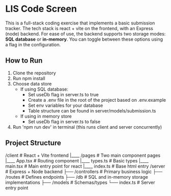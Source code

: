 # LIS Code Screen

This is a full-stack coding exercise that implements a basic submission tracker. The tech stack is react + vite on the frontend, with an Express (node) backend. For ease of use, the backend supports two storage modes: **SQL database** or **in-memory**. You can toggle between these options using a flag in the configuration.

## How to Run

1. Clone the repository
2. Run npm install
3. Choose data store
      - If using SQL database:
        - Set useDb flag in server.ts to true
        - Create a .env file in the root of the project based on .env.example
        - Set env variables for your database
        - Table structure can be found in server/models/submission.ts
      - If using in memory store
        - Set useDb flag in server.ts to false
4. Run 'npm run dev' in terminal (this runs client and server concurrently)

## Project Structure

/client          # React + Vite frontend
  |____ /pages       # Two main component pages
  |____ App.tsx      # Routing component
  |____ types.ts     # Basic types
  |____ main.tsx     # Main entry point for react
  |____ index.ts     # Base html entry
/server          # Express + Node backend
  ├── /controllers  # Primary business logic
  ├── /routes       # Defines endpoints
  ├── /db           # SQL and in-memory storage implementations
  ├── /models       # Schemas/types
  └── index.ts     # Server entry point
